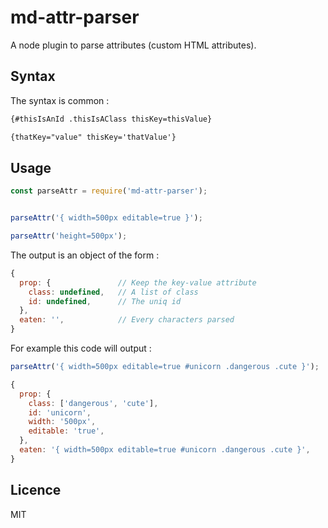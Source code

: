 md-attr-parser
===========

A node plugin to parse attributes (custom HTML attributes).


## Syntax

The syntax is common :

```markdown
{#thisIsAnId .thisIsAClass thisKey=thisValue}

{thatKey="value" thisKey='thatValue'}
```

## Usage

```js
const parseAttr = require('md-attr-parser');


parseAttr('{ width=500px editable=true }');

parseAttr('height=500px');
```

The output is an object of the form :
```js
{
  prop: {               // Keep the key-value attribute
    class: undefined,   // A list of class
    id: undefined,      // The uniq id
  },
  eaten: '',            // Every characters parsed
}
```

For example this code will output :
```js
parseAttr('{ width=500px editable=true #unicorn .dangerous .cute }');
```

```js
{
  prop: {
    class: ['dangerous', 'cute'],
    id: 'unicorn',
    width: '500px',
    editable: 'true',
  },
  eaten: '{ width=500px editable=true #unicorn .dangerous .cute }',
}
```


## Licence

MIT
